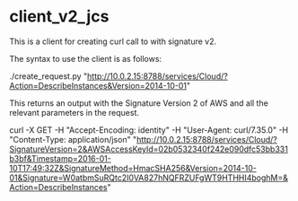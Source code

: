 # client_v2_jcs
This is a client for creating curl call to with signature v2.

The syntax to use the client is as follows:

./create_request.py "http://10.0.2.15:8788/services/Cloud/?Action=DescribeInstances&Version=2014-10-01"

This returns an output with the Signature Version 2 of AWS and all the relevant parameters in the request.

curl -X GET -H "Accept-Encoding: identity" -H "User-Agent: curl/7.35.0" -H "Content-Type: application/json" "http://10.0.2.15:8788/services/Cloud/?SignatureVersion=2&AWSAccessKeyId=02b0532340f242e090dfc53bb331b3bf&Timestamp=2016-01-10T17:49:32Z&SignatureMethod=HmacSHA256&Version=2014-10-01&Signature=W0atbmSuRQtc2I0VA827hNQFRZUFgWT9HTHHI4boghM=&Action=DescribeInstances"
